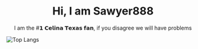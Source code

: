 <h1 align="center">Hi, I am Sawyer888</h1>

<p align="center">
  I am the #𝟭 𝗖𝗲𝗹𝗶𝗻𝗮 𝗧𝗲𝘅𝗮𝘀 𝗳𝗮𝗻, if you disagree we will have problems
</p>

![Top Langs](https://github-readme-stats.vercel.app/api/top-langs/?username=sawyer-888&layout=compact&langs_count=10&theme=dracula&hide=html,css,makefile)
